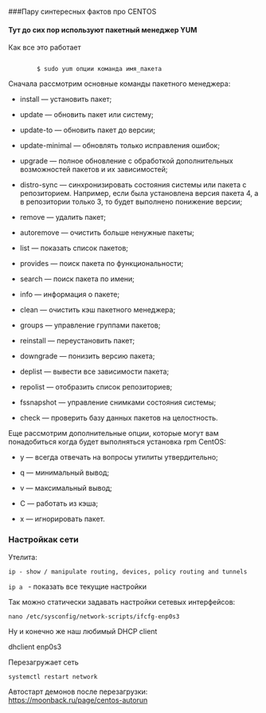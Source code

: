 ﻿###Пару синтересных фактов про CENTOS



#### Тут до сих пор используют пакетный менеджер YUM

Как все это работает 

```shell

        $ sudo yum опции команда имя_пакета

```



Сначала рассмотрим основные команды пакетного менеджера:



- install — установить пакет;

- update — обновить пакет или систему;

- update-to — обновить пакет до версии;

- update-minimal — обновлять только исправления ошибок;

- upgrade — полное обновление с обработкой дополнительных возможностей пакетов и их зависимостей;

- distro-sync — синхронизировать состояния системы или пакета с репозиторием. Например, если была установлена версия пакета 4, а в репозитории только 3, то будет выполнено понижение версии;

- remove — удалить пакет;

- autoremove — очистить больше ненужные пакеты;

- list — показать список пакетов;

- provides — поиск пакета по функциональности;

- search — поиск пакета по имени;

- info — информация о пакете;

- clean — очистить кэш пакетного менеджера;

- groups — управление группами пакетов;

- reinstall — переустановить пакет;

- downgrade — понизить версию пакета;

- deplist — вывести все зависимости пакета;

- repolist — отобразить список репозиториев;

- fssnapshot — управление снимками состояния системы;

- check — проверить базу данных пакетов на целостность.

Еще рассмотрим дополнительные опции, которые могут вам понадобиться когда будет выполняться установка rpm CentOS:



- y — всегда отвечать на вопросы утилиты утвердительно;

- q — минимальный вывод;

- v — максимальный вывод;

- С — работать из кэша;

- x — игнорировать пакет.







### Настройкак сети 

Утелита:

	ip - show / manipulate routing, devices, policy routing and tunnels



`ip a ` - показать все текущие настройки 

 

Так можно статически задавать настройки сетевых интерфейсов: 



    nano /etc/sysconfig/network-scripts/ifcfg-enp0s3

    

Ну и конечно же наш любимый DHCP client 

dhclient enp0s3



Перезагружает сеть 

```shell
systemctl restart network
```

Автостарт демонов после  перезагрузки: https://moonback.ru/page/centos-autorun